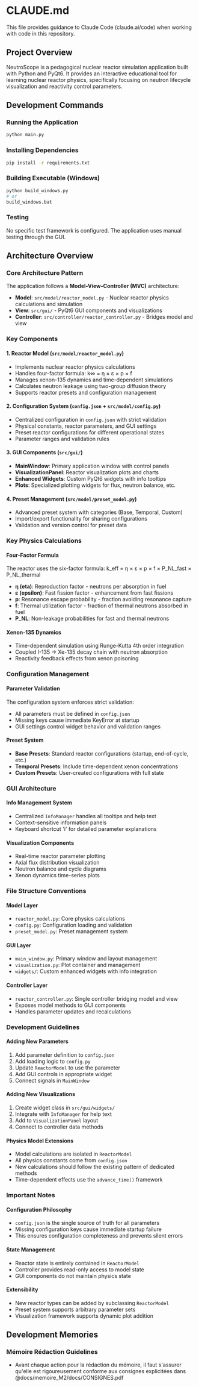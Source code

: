 # CLAUDE.md

This file provides guidance to Claude Code (claude.ai/code) when working with code in this repository.

## Project Overview

NeutroScope is a pedagogical nuclear reactor simulation application built with Python and PyQt6. It provides an interactive educational tool for learning nuclear reactor physics, specifically focusing on neutron lifecycle visualization and reactivity control parameters.

## Development Commands

### Running the Application
```bash
python main.py
```

### Installing Dependencies
```bash
pip install -r requirements.txt
```

### Building Executable (Windows)
```bash
python build_windows.py
# or
build_windows.bat
```

### Testing
No specific test framework is configured. The application uses manual testing through the GUI.

## Architecture Overview

### Core Architecture Pattern
The application follows a **Model-View-Controller (MVC)** architecture:

- **Model**: `src/model/reactor_model.py` - Nuclear reactor physics calculations and simulation
- **View**: `src/gui/` - PyQt6 GUI components and visualizations  
- **Controller**: `src/controller/reactor_controller.py` - Bridges model and view

### Key Components

#### 1. Reactor Model (`src/model/reactor_model.py`)
- Implements nuclear reactor physics calculations
- Handles four-factor formula: k∞ = η × ε × p × f
- Manages xenon-135 dynamics and time-dependent simulations
- Calculates neutron leakage using two-group diffusion theory
- Supports reactor presets and configuration management

#### 2. Configuration System (`config.json` + `src/model/config.py`)
- Centralized configuration in `config.json` with strict validation
- Physical constants, reactor parameters, and GUI settings
- Preset reactor configurations for different operational states
- Parameter ranges and validation rules

#### 3. GUI Components (`src/gui/`)
- **MainWindow**: Primary application window with control panels
- **VisualizationPanel**: Reactor visualization plots and charts
- **Enhanced Widgets**: Custom PyQt6 widgets with info tooltips
- **Plots**: Specialized plotting widgets for flux, neutron balance, etc.

#### 4. Preset Management (`src/model/preset_model.py`)
- Advanced preset system with categories (Base, Temporal, Custom)
- Import/export functionality for sharing configurations
- Validation and version control for preset data

### Key Physics Calculations

#### Four-Factor Formula
The reactor uses the six-factor formula: k_eff = η × ε × p × f × P_NL_fast × P_NL_thermal

- **η (eta)**: Reproduction factor - neutrons per absorption in fuel
- **ε (epsilon)**: Fast fission factor - enhancement from fast fissions
- **p**: Resonance escape probability - fraction avoiding resonance capture
- **f**: Thermal utilization factor - fraction of thermal neutrons absorbed in fuel
- **P_NL**: Non-leakage probabilities for fast and thermal neutrons

#### Xenon-135 Dynamics
- Time-dependent simulation using Runge-Kutta 4th order integration
- Coupled I-135 → Xe-135 decay chain with neutron absorption
- Reactivity feedback effects from xenon poisoning

### Configuration Management

#### Parameter Validation
The configuration system enforces strict validation:
- All parameters must be defined in `config.json`
- Missing keys cause immediate KeyError at startup
- GUI settings control widget behavior and validation ranges

#### Preset System
- **Base Presets**: Standard reactor configurations (startup, end-of-cycle, etc.)
- **Temporal Presets**: Include time-dependent xenon concentrations
- **Custom Presets**: User-created configurations with full state

### GUI Architecture

#### Info Management System
- Centralized `InfoManager` handles all tooltips and help text
- Context-sensitive information panels
- Keyboard shortcut 'i' for detailed parameter explanations

#### Visualization Components
- Real-time reactor parameter plotting
- Axial flux distribution visualization
- Neutron balance and cycle diagrams
- Xenon dynamics time-series plots

### File Structure Conventions

#### Model Layer
- `reactor_model.py`: Core physics calculations
- `config.py`: Configuration loading and validation
- `preset_model.py`: Preset management system

#### GUI Layer
- `main_window.py`: Primary window and layout management
- `visualization.py`: Plot container and management
- `widgets/`: Custom enhanced widgets with info integration

#### Controller Layer
- `reactor_controller.py`: Single controller bridging model and view
- Exposes model methods to GUI components
- Handles parameter updates and recalculations

### Development Guidelines

#### Adding New Parameters
1. Add parameter definition to `config.json`
2. Add loading logic to `config.py`
3. Update `ReactorModel` to use the parameter
4. Add GUI controls in appropriate widget
5. Connect signals in `MainWindow`

#### Adding New Visualizations
1. Create widget class in `src/gui/widgets/`
2. Integrate with `InfoManager` for help text
3. Add to `VisualizationPanel` layout
4. Connect to controller data methods

#### Physics Model Extensions
- Model calculations are isolated in `ReactorModel`
- All physics constants come from `config.json`
- New calculations should follow the existing pattern of dedicated methods
- Time-dependent effects use the `advance_time()` framework

### Important Notes

#### Configuration Philosophy
- `config.json` is the single source of truth for all parameters
- Missing configuration keys cause immediate startup failure
- This ensures configuration completeness and prevents silent errors

#### State Management
- Reactor state is entirely contained in `ReactorModel`
- Controller provides read-only access to model state
- GUI components do not maintain physics state

#### Extensibility
- New reactor types can be added by subclassing `ReactorModel`
- Preset system supports arbitrary parameter sets
- Visualization framework supports dynamic plot addition

## Development Memories

### Mémoire Rédaction Guidelines
- Avant chaque action pour la rédaction du mémoire, il faut s'assurer qu'elle est rigoureusement conforme aux consignes explicitées dans @docs/memoire_M2/docs/CONSIGNES.pdf